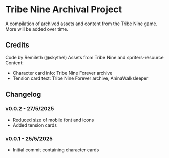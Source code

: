 # Tribe Nine Archival Project
A compilation of archived assets and content from the Tribe Nine game. More will be added over time.

## Credits
Code by Remileth (@skythel)
Assets from Tribe Nine and spriters-resource
Content:
* Character card info: Tribe Nine Forever archive
* Tension card text: Tribe Nine Forever archive, AninaWalksleeper

## Changelog
### v0.0.2 - 27/5/2025
* Reduced size of mobile font and icons
* Added tension cards
### v0.0.1 - 25/5/2025
* Initial commit containing character cards
